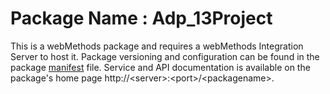 # Package Name : Adp_13Project
This is a webMethods package and requires a webMethods Integration Server to host it. Package versioning and configuration can be found in the package [manifest](./Adp_13Project/manifest.v3) file. Service and API documentation is available on the package's home page http://&lt;server&gt;:&lt;port&gt;/&lt;packagename>.